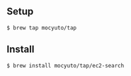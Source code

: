 ## Setup

```
$ brew tap mocyuto/tap
```

## Install

```
$ brew install mocyuto/tap/ec2-search
````
